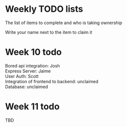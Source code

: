 # Weekly TODO lists
The list of items to complete and who is taking ownership

Write your name next to the item to claim it

# Week 10 todo
Bored api integration: Josh\
Express Server: Jaime\
User Auth: Scott\
Integration of frontend to backend: unclaimed\
Database: unclaimed

# Week 11 todo
TBD
